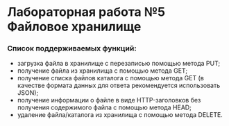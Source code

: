 # Лабораторная работа №5 Файловое хранилище

### Список поддерживаемых функций:
- загрузка файла в хранилище с перезаписью помощью метода PUT;
- получение файла из хранилища с помощью метода GET;
- получение списка файлов каталога с помощью метода GET (в качестве формата данных для ответа рекомендуется использовать JSON);
- получение информации о файле в виде HTTP-заголовков без получения содержимого файла с помощью метода HEAD;
- удаление файла/каталога из хранилища с помощью метода DELETE.